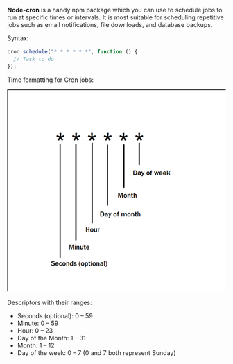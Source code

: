 **Node-cron** is a handy npm package which you can use to schedule jobs to run at specific times or intervals. It is most suitable for scheduling repetitive jobs such as email notifications, file downloads, and database backups.

Syntax:

```javascript
cron.schedule("* * * * * *", function () {
  // Task to do
});
```

Time formatting for Cron jobs:

![Alt text](image.png)

Descriptors with their ranges:

- Seconds (optional): 0 – 59
- Minute: 0 – 59
- Hour: 0 – 23
- Day of the Month: 1 – 31
- Month: 1 – 12
- Day of the week: 0 – 7 (0 and 7 both represent Sunday)
